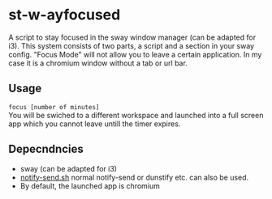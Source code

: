 # st-w-ayfocused
A script to stay focused in the sway window manager (can be adapted for i3).
This system consists of two parts, a script and a section in your sway config.
"Focus Mode" will not allow you to leave a certain application. In my case it is a chromium window without a tab or url bar.

## Usage 
`focus [number of minutes]`  
You will be swiched to a different workspace and launched into a full screen app which you cannot leave untill the timer expires.

## Depecndncies

- sway (can be adapted for i3)
- [notify-send.sh](https://github.com/vlevit/notify-send.sh) normal notify-send or dunstify etc. can also be used.
- By default, the launched app is chromium
